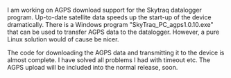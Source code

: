 I am working on AGPS download support for the Skytraq datalogger program.
Up-to-date satellite data speeds up the start-up of the device dramatically.
There is a Windows program "SkyTraq\_PC\_agps1.0.10.exe" that can be used to
transfer AGPS data to the datalogger. However, a pure Linux solution would of
cause be nicer.

The code for downloading the AGPS data and transmitting it to the device is
almost complete. I have solved all problems I had with timeout etc. The AGPS upload will be included into the normal release, soon.